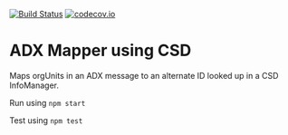 [![Build Status](https://travis-ci.org/jembi/openhim-mediator-adx-csd-mapper.svg)](https://travis-ci.org/jembi/openhim-mediator-adx-csd-mapper) [![codecov.io](https://codecov.io/github/jembi/openhim-mediator-adx-csd-mapper/coverage.svg?branch=master)](https://codecov.io/github/jembi/openhim-mediator-adx-csd-mapper?branch=master)

ADX Mapper using CSD
====================

Maps orgUnits in an ADX message to an alternate ID looked up in a CSD InfoManager.

Run using `npm start`

Test using `npm test`
